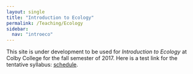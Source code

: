 ```yaml
---
layout: single
title: "Introduction to Ecology"
permalink: /Teaching/Ecology
sidebar:
  nav: "introeco"
---
```

This site is under development to be used for *Introduction to Ecology* at Colby College for the fall semester of 2017.  Here is a test link for the tentative syllabus: [schedule](/Teaching/Ecology_files/Syllabus).
